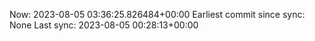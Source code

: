 Now: 2023-08-05 03:36:25.826484+00:00 Earliest commit since sync: None Last sync: 2023-08-05 00:28:13+00:00
